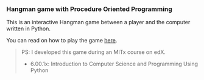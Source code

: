 ### Hangman game with Procedure Oriented Programming

This is an interactive Hangman game between a player and the computer written
in Python.

You can read on how to play the game [here][link to description].


> PS:
>    I developed this game during an MITx course on edX.
>    * 6.00.1x: Introduction to Computer Science and Programming Using Python

[link to description]: https://en.wikipedia.org/wiki/Hangman_(game)
